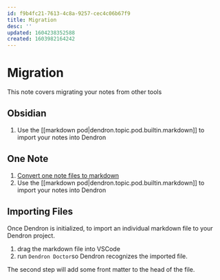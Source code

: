 ```yaml
---
id: f9b4fc21-7613-4c8a-9257-cec4c06b67f9
title: Migration
desc: ''
updated: 1604238352588
created: 1603982164242
---
```


# Migration

This note covers migrating your notes from other tools

## Obsidian
1. Use the [[markdown pod|dendron.topic.pod.builtin.markdown]] to import your notes into Dendron

## One Note

1. [Convert one note files to markdown](https://itectec.com/superuser/how-to-export-all-onenote-pages-to-individual-markdown-files/)
2. Use the [[markdown pod|dendron.topic.pod.builtin.markdown]] to import your notes into Dendron

## Importing Files

Once Dendron is initialized, to import an individual markdown file to your Dendron project.

1. drag the markdown file into VSCode
2. run `Dendron Doctor`so Dendron recognizes the imported file. 

The second step will add some front matter to the head of the file.

